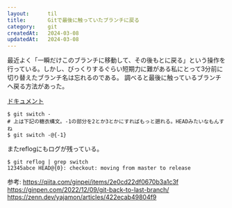 ```yaml
---
layout:      til
title:       Gitで最後に触っていたブランチに戻る
category:    git
createdAt:   2024-03-08
updatedAt:   2024-03-08
---
```


最近よく「一瞬だけこのブランチに移動して、その後もとに戻る」という操作を行っている。しかし、びっくりするぐらい短期力に難がある私にとって3分前に切り替えたブランチ名は忘れるのである。
調べると最後に触っているブランチへ戻る方法があった。

[ドキュメント](https://git-scm.com/docs/git-switch#:~:text=You%20can%20use%20the%20%40%7B%2DN%7D%20syntax%20to%20refer%20to%20the%20N%2Dth%20last%20branch/commit%20switched%20to%20using%20%22git%20switch%22%20or%20%22git%20checkout%22%20operation.%20You%20may%20also%20specify%20%2D%20which%20is%20synonymous%20to%20%40%7B%2D1%7D.%20This%20is%20often%20used%20to%20switch%20quickly%20between%20two%20branches%2C%20or%20to%20undo%20a%20branch%20switch%20by%20mistake.)

```
$ git switch -
# 上は下記の糖衣構文。-1の部分を2とか3とかにすればもっと遡れる。HEADみたいなもんすね
$ git switch -@{-1}
```

またreflogにもログが残っている。

```
$ git reflog | grep switch 
12345abce HEAD@{0}: checkout: moving from master to release
```

参考:
https://qiita.com/ginpei/items/2e0cd22df0670b3a1c3f
https://ginpen.com/2022/12/09/git-back-to-last-branch/
https://zenn.dev/yajamon/articles/422ecab49804f9


